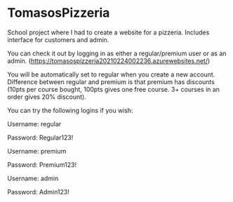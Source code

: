 # TomasosPizzeria
School project where I had to create a website for a pizzeria. Includes interface for customers and admin.

You can check it out by logging in as either a regular/premium user or as an admin. (https://tomasospizzeria20210224002236.azurewebsites.net/)

You will be automatically set to regular when you create a new account.
Difference between regular and premium is that premium has discounts (10pts per course bought, 100pts gives one free course. 3+ courses in an order gives 20% discount).

You can try the following logins if you wish:

Username: regular

Password: Regular123!

Username: premium

Password: Premium123!

Username: admin

Password: Admin123!
